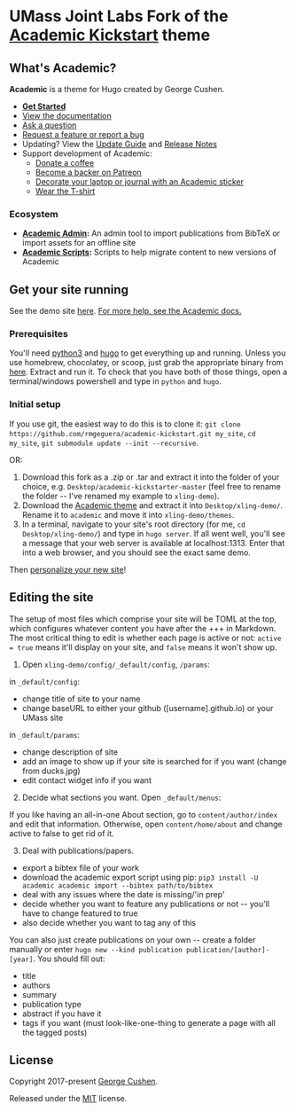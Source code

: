 # UMass Joint Labs Fork of the [Academic Kickstart](https://sourcethemes.com/academic/) theme

## What's Academic?

**Academic** is a theme for Hugo created by George Cushen.
- [**Get Started**](#install)
- [View the documentation](https://sourcethemes.com/academic/docs/)
- [Ask a question](http://discuss.gohugo.io/)
- [Request a feature or report a bug](https://github.com/gcushen/hugo-academic/issues)
- Updating? View the [Update Guide](https://sourcethemes.com/academic/docs/update/) and [Release Notes](https://sourcethemes.com/academic/updates/)
- Support development of Academic:
  - [Donate a coffee](https://paypal.me/cushen)
  - [Become a backer on Patreon](https://www.patreon.com/cushen)
  - [Decorate your laptop or journal with an Academic sticker](https://www.redbubble.com/people/neutreno/works/34387919-academic)
  - [Wear the T-shirt](https://academic.threadless.com/)

### Ecosystem

* **[Academic Admin](https://github.com/sourcethemes/academic-admin):** An admin tool to import publications from BibTeX or import assets for an offline site
* **[Academic Scripts](https://github.com/sourcethemes/academic-scripts):** Scripts to help migrate content to new versions of Academic

## Get your site running

See the demo site [here](http://people.umass.edu/rgeguera). [For more help, see the Academic docs.](https://sourcethemes.com/academic/docs/install/)

### Prerequisites

You'll need [python3](https://www.python.org/downloads/) and [hugo](https://gohugo.io/getting-started/installing) to get everything up and running. Unless you use homebrew, chocolatey, or scoop, just grab the appropriate binary from [here](https://github.com/gohugoio/hugo/releases). Extract and run it. To check that you have both of those things, open a terminal/windows powershell and type in `python` and `hugo`.

### Initial setup

If you use git, the easiest way to do this is to clone it: `git clone https://github.com/rmgeguera/academic-kickstart.git my_site`, `cd my_site`, `git submodule update --init --recursive`.

OR: 

1. Download this fork as a .zip or .tar and extract it into the folder of your choice, e.g. `Desktop/academic-kickstarter-master` (feel free to rename the folder -- I've renamed my example to `xling-demo`). 
2. Download the [Academic theme](http://people.umass.edu/rgeguera/files/academic.zip) and extract it into `Desktop/xling-demo/`. Rename it to `academic` and move it into `xling-demo/themes`.
3. In a terminal, navigate to your site's root directory (for me, `cd Desktop/xling-demo/`) and type in `hugo server`. If all went well, you'll see a message that your web server is available at localhost:1313. Enter that into a web browser, and you should see the exact same demo. 

Then [personalize your new site](https://sourcethemes.com/academic/docs/get-started/)!

## Editing the site

The setup of most files which comprise your site will be TOML at the top, which configures whatever content you have after the +++ in Markdown. The most critical thing to edit is whether each page is active or not: `active = true` means it'll display on your site, and `false` means it won't show up.

1. Open `xling-demo/config/_default/config`, `/params`:

in `_default/config`:
- change title of site to your name
- change baseURL to either your github ([username].github.io) or your UMass site

in `_default/params`:
- change description of site
- add an image to show up if your site is searched for if you want (change from ducks.jpg)
- edit contact widget info if you want

2. Decide what sections you want. Open `_default/menus`:

If you like having an all-in-one About section, go to `content/author/index` and edit that information.
Otherwise, open `content/home/about` and change active to false to get rid of it.

3. Deal with publications/papers. 

- export a bibtex file of your work
- download the academic export script using pip: 
`pip3 install -U academic
academic import --bibtex path/to/bibtex`
- deal with any issues where the date is missing/'in prep'
- decide whether you want to feature any publications or not -- you'll have to change featured to true 
- also decide whether you want to tag any of this 

You can also just create publications on your own -- create a folder manually or enter `hugo new --kind publication publication/[author]-[year]`. You should fill out:
- title
- authors
- summary
- publication type
- abstract if you have it
- tags if you want (must look-like-one-thing to generate a page with all the tagged posts)

## License

Copyright 2017-present [George Cushen](https://georgecushen.com).

Released under the [MIT](https://github.com/sourcethemes/academic-kickstart/blob/master/LICENSE.md) license.
